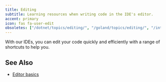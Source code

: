 ```yaml
---
title: Editing
subtitle: Learning resources when writing code in the IDE's editor.
accent: primary
icon: fas fa-user-edit
obsoletes: ["/dotnet/topics/editing/", "/goland/topics/editing/", "/intellij/topics/editing/", "/pycharm/topics/editing/", "/webstorm/topics/editing/", ]
---
```


With our IDEs, you can edit your code quickly and efficiently with a range of shortcuts to help you.

## See Also

- [Editor basics](https://www.jetbrains.com/help/idea/using-code-editor.html)
